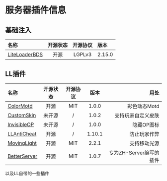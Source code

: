 # 服务器插件信息

## 基础注入

| 名称 | 开源状态 | 开源协议 | 版本 |
| :----- | :-----: | :-----: | :----- |
| [LiteLoaderBDS](https://github.com/LiteLDev/LiteLoaderBDS/) | 开源 | LGPLv3 | 2.15.0 |

## LL插件

| 名称 | 开源状态 | 开源协议 | 版本 | 用处 |
| :----- | :-----: | :-----: | :-----: | -----: |
| [ColorMotd](https://github.com/ShrBox/ColorMotd/) | 开源 | MIT | 1.0.0 | 彩色动态Motd |
| [CustomSkin]() | 未开源 | / | 1.0.2 | 支持玩家自定义皮肤 |
| [InvisibleOP]() | 未开源 | / | 1.0.0 | 隐藏OP图标 |
| [LLAntiCheat](https://github.com/Tooth-Hub/LLAntiCheat) | 开源 | / | 1.10.1 | 防止玩家作弊 |
| [MovingLight](https://github.com/Redbeanw44602/MovingLight) | 开源 | MIT | 2.2.1 | 支持移动光源 |
| [BetterServer](https://github.com/FTS427/BetterServer) | 开源 | MIT | 1.0.7 | 专为ZH-Server编写的插件 |

以及LL自带的一些插件
